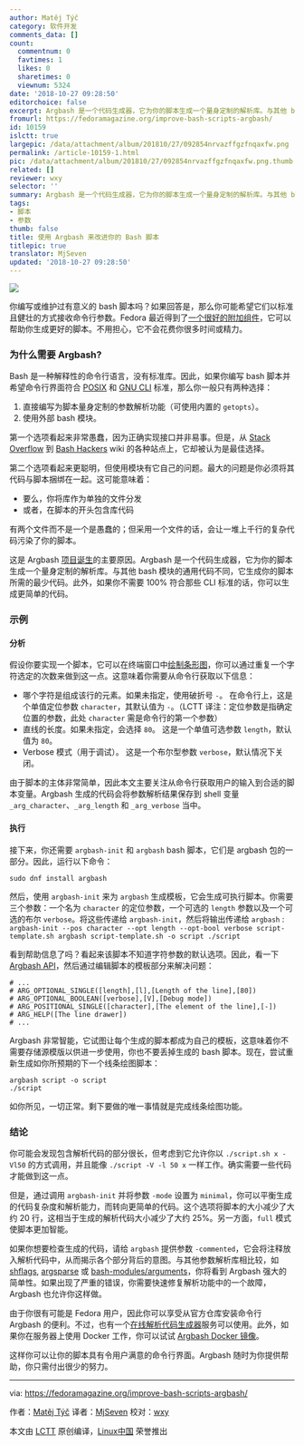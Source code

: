 ```yaml
---
author: Matěj Týč
category: 软件开发
comments_data: []
count:
  commentnum: 0
  favtimes: 1
  likes: 0
  sharetimes: 0
  viewnum: 5324
date: '2018-10-27 09:28:50'
editorchoice: false
excerpt: Argbash 是一个代码生成器，它为你的脚本生成一个量身定制的解析库。与其他 bash 模块的通用代码不同，它生成你的脚本所需的最少代码。
fromurl: https://fedoramagazine.org/improve-bash-scripts-argbash/
id: 10159
islctt: true
largepic: /data/attachment/album/201810/27/092854nrvazffgzfnqaxfw.png
permalink: /article-10159-1.html
pic: /data/attachment/album/201810/27/092854nrvazffgzfnqaxfw.png.thumb.jpg
related: []
reviewer: wxy
selector: ''
summary: Argbash 是一个代码生成器，它为你的脚本生成一个量身定制的解析库。与其他 bash 模块的通用代码不同，它生成你的脚本所需的最少代码。
tags:
- 脚本
- 参数
thumb: false
title: 使用 Argbash 来改进你的 Bash 脚本
titlepic: true
translator: MjSeven
updated: '2018-10-27 09:28:50'
---
```


![](/data/attachment/album/201810/27/092854nrvazffgzfnqaxfw.png)


你编写或维护过有意义的 bash 脚本吗？如果回答是，那么你可能希望它们以标准且健壮的方式接收命令行参数。Fedora 最近得到了[一个很好的附加组件](https://argbash.readthedocs.io/)，它可以帮助你生成更好的脚本。不用担心，它不会花费你很多时间或精力。


### 为什么需要 Argbash?


Bash 是一种解释性的命令行语言，没有标准库。因此，如果你编写 bash 脚本并希望命令行界面符合 [POSIX](http://pubs.opengroup.org/onlinepubs/9699919799/basedefs/V1_chap12.html) 和 [GNU CLI](https://www.gnu.org/prep/standards/html_node/Command_002dLine-Interfaces.html) 标准，那么你一般只有两种选择：


1. 直接编写为脚本量身定制的参数解析功能（可使用内置的 `getopts`）。
2. 使用外部 bash 模块。


第一个选项看起来非常愚蠢，因为正确实现接口并非易事。但是，从 [Stack Overflow](https://stackoverflow.com/questions/192249/how-do-i-parse-command-line-arguments-in-bash) 到 [Bash Hackers](http://wiki.bash-hackers.org/howto/getopts_tutorial) wiki 的各种站点上，它却被认为是最佳选择。


第二个选项看起来更聪明，但使用模块有它自己的问题。最大的问题是你必须将其代码与脚本捆绑在一起。这可能意味着：


* 要么，你将库作为单独的文件分发
* 或者，在脚本的开头包含库代码


有两个文件而不是一个是愚蠢的；但采用一个文件的话，会让一堆上千行的复杂代码污染了你的脚本。


这是 Argbash [项目诞生](https://argbash.readthedocs.io/)的主要原因。Argbash 是一个代码生成器，它为你的脚本生成一个量身定制的解析库。与其他 bash 模块的通用代码不同，它生成你的脚本所需的最少代码。此外，如果你不需要 100% 符合那些 CLI 标准的话，你可以生成更简单的代码。


### 示例


#### 分析


假设你要实现一个脚本，它可以在终端窗口中[绘制条形图](http://wiki.bash-hackers.org/snipplets/print_horizontal_line)，你可以通过重复一个字符选定的次数来做到这一点。这意味着你需要从命令行获取以下信息：


* 哪个字符是组成该行的元素。如果未指定，使用破折号 `-`。 在命令行上，这是个单值定位参数 `character`，其默认值为 `-`。（LCTT 译注：定位参数是指确定位置的参数，此处 `character` 需是命令行的第一个参数）
* 直线的长度。如果未指定，会选择 `80`。 这是一个单值可选参数 `length`，默认值为 `80`。
* Verbose 模式（用于调试）。 这是一个布尔型参数 `verbose`，默认情况下关闭。


由于脚本的主体非常简单，因此本文主要关注从命令行获取用户的输入到合适的脚本变量。Argbash 生成的代码会将参数解析结果保存到 shell 变量 `_arg_character`、`_arg_length` 和 `_arg_verbose` 当中。


#### 执行


接下来，你还需要 `argbash-init` 和 `argbash` bash 脚本，它们是 argbash 包的一部分。因此，运行以下命令：



```
sudo dnf install argbash
```

然后，使用 `argbash-init` 来为 `argbash` 生成模板，它会生成可执行脚本。你需要三个参数：一个名为 `character` 的定位参数，一个可选的 `length` 参数以及一个可选的布尔 `verbose`。将这些传递给 `argbash-init`，然后将输出传递给 `argbash` : `argbash-init --pos character --opt length --opt-bool verbose script-template.sh
argbash script-template.sh -o script
./script`


看到帮助信息了吗？看起来该脚本不知道字符参数的默认选项。因此，看一下 [Argbash API](http://argbash.readthedocs.io/en/stable/guide.html#argbash-api)，然后通过编辑脚本的模板部分来解决问题：



```
# ...
# ARG_OPTIONAL_SINGLE([length],[l],[Length of the line],[80])
# ARG_OPTIONAL_BOOLEAN([verbose],[V],[Debug mode])
# ARG_POSITIONAL_SINGLE([character],[The element of the line],[-])
# ARG_HELP([The line drawer])
# ...
```

Argbash 非常智能，它试图让每个生成的脚本都成为自己的模板，这意味着你不需要存储源模版以供进一步使用，你也不要丢掉生成的 bash 脚本。现在，尝试重新生成如你所预期的下一个线条绘图脚本：



```
argbash script -o script
./script
```

如你所见，一切正常。剩下要做的唯一事情就是完成线条绘图功能。


### 结论


你可能会发现包含解析代码的部分很长，但考虑到它允许你以 `./script.sh x -Vl50` 的方式调用，并且能像 `./script -V -l 50 x` 一样工作。确实需要一些代码才能做到这一点。


但是，通过调用 `argbash-init` 并将参数 `-mode` 设置为 `minimal`，你可以平衡生成的代码复杂度和解析能力，而转向更简单的代码。这个选项将脚本的大小减少了大约 20 行，这相当于生成的解析代码大小减少了大约 25%。另一方面，`full` 模式使脚本更加智能。


如果你想要检查生成的代码，请给 `argbash` 提供参数 `-commented`，它会将注释放入解析代码中，从而揭示各个部分背后的意图。与其他参数解析库相比较，如 [shflags](https://raw.githubusercontent.com/Anvil/bash-argsparse/master/argsparse.sh), [argsparse](https://raw.githubusercontent.com/Anvil/bash-argsparse/master/argsparse.sh) 或 [bash-modules/arguments](https://raw.githubusercontent.com/vlisivka/bash-modules/master/main/bash-modules/src/bash-modules/arguments.sh)，你将看到 Argbash 强大的简单性。如果出现了严重的错误，你需要快速修复解析功能中的一个故障，Argbash 也允许你这样做。


由于你很有可能是 Fedora 用户，因此你可以享受从官方仓库安装命令行 Argbash 的便利。不过，也有一个[在线解析代码生成器](https://argbash.io/generate)服务可以使用。此外，如果你在服务器上使用 Docker 工作，你可以试试 [Argbash Docker 镜像](https://hub.docker.com/r/matejak/argbash/)。


这样你可以让你的脚本具有令用户满意的命令行界面。Argbash 随时为你提供帮助，你只需付出很少的努力。




---


via: <https://fedoramagazine.org/improve-bash-scripts-argbash/>


作者：[Matěj Týč](https://fedoramagazine.org/author/bubla/) 译者：[MjSeven](https://github.com/MjSeven) 校对：[wxy](https://github.com/wxy)


本文由 [LCTT](https://github.com/LCTT/TranslateProject) 原创编译，[Linux中国](https://linux.cn/) 荣誉推出